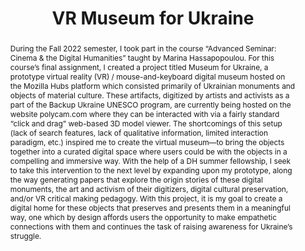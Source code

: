 ---
pid: g2023lehine
done: true
title: VR Museum for Ukraine
category: Grad Fellowship Project
tags:
- exhibition
cohort_year: '2023'
abstract: 'During the Fall 2022 semester, I took part in the course “Advanced Seminar:
  Cinema & the Digital Humanities” taught by Marina Hassapopoulou. For this course’s
  final assignment, I created a project titled Museum for Ukraine, a prototype virtual
  reality (VR) / mouse-and-keyboard digital museum hosted on the Mozilla Hubs platform
  which consisted primarily of Ukrainian monuments and objects of material culture.
  These artifacts, digitized by artists and activists as a part of the Backup Ukraine
  UNESCO program, are currently being hosted on the website polycam.com where they
  can be interacted with via a fairly standard “click and drag” web-based 3D model
  viewer. The shortcomings of this setup (lack of search features, lack of qualitative
  information, limited interaction paradigm, etc.) inspired me to create the virtual
  museum—to bring the objects together into a curated digital space where users could
  be with the objects in a compelling and immersive way. With the help of a DH summer
  fellowship, I seek to take this intervention to the next level by expanding upon
  my prototype, along the way generating papers that explore the origin stories of
  these digital monuments, the art and activism of their digitizers, digital cultural
  preservation, and/or VR critical making pedagogy. With this project, it is my goal
  to create a digital home for these objects that preserves and presents them in a
  meaningful way, one which by design affords users the opportunity to make empathetic
  connections with them and continues the task of raising awareness for Ukraine’s
  struggle.'
pis:
- lehine
order: '056'
layout: project
---